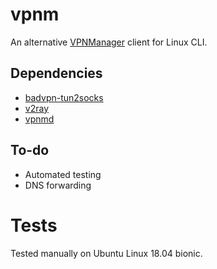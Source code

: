 # vpnm

An alternative [VPNManager](https://vpn-m.com/) client for Linux CLI.

## Dependencies

- [badvpn-tun2socks](https://github.com/ambrop72/badvpn)
- [v2ray](http://v2ray.com)
- [vpnmd](https://github.com/anatolio-deb/vpnmd)

## To-do

- Automated testing
- DNS forwarding

# Tests

Tested manually on Ubuntu Linux 18.04 bionic.